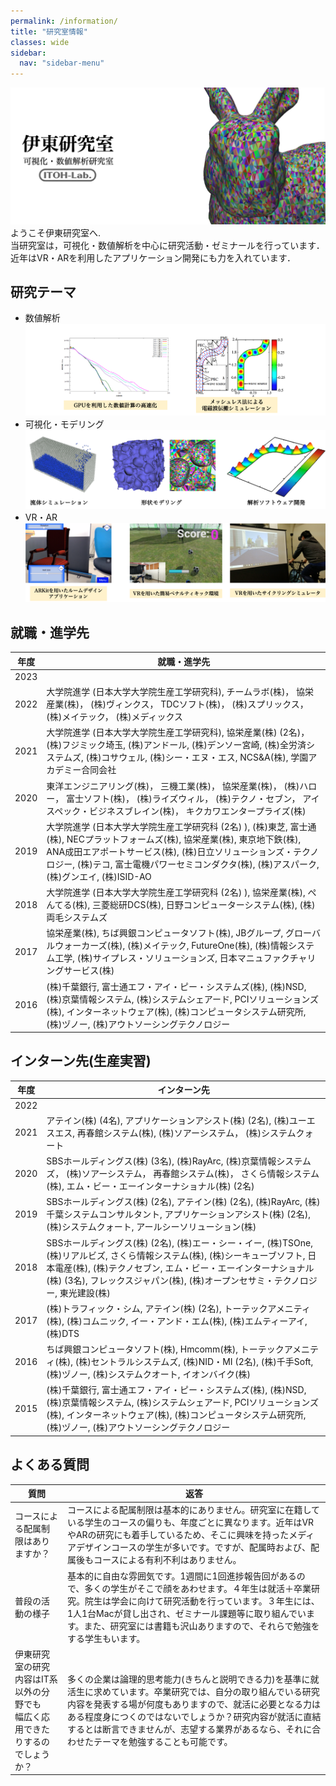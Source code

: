 ```yaml
---
permalink: /information/
title: "研究室情報"
classes: wide
sidebar:
  nav: "sidebar-menu"
---
```


![](/assets/front/under/top2.png)
ようこそ伊東研究室へ.  
当研究室は，可視化・数値解析を中心に研究活動・ゼミナールを行っています．  
近年はVR・ARを利用したアプリケーション開発にも力を入れています．  

## 研究テーマ
- 数値解析
  ![](/assets/front/under/topnumerial.png)
- 可視化・モデリング
  ![](/assets/front/under/topcg.png)
- VR・AR
  ![](/assets/front/under/topvrar.png)

## 就職・進学先

| 年度  | 就職・進学先                                                                                                                                                                                                                                                                                  |
| :---: | --------------------------------------------------------------------------------------------------------------------------------------------------------------------------------------------------------------------------------------------------------------------------------------------- |
| 2023  |                                                                                                                                                                                                                                                                                               |
| 2022  | 大学院進学 (日本大学大学院生産工学研究科), チームラボ(株)， 協栄産業(株)， (株)ヴィンクス， TDCソフト(株)， (株)スプリックス， (株)メイテック， (株)メディックス                                                                                                                              |
| 2021  | 大学院進学 (日本大学大学院生産工学研究科), 協栄産業(株) (2名)， (株)フジミック埼玉, (株)アンドール, (株)デンソー宮崎, (株)全労済システムズ, (株)コサウェル, (株)シー・エヌ・エス, NCS&A(株), 学園アカデミー合同会社                                                                           |
| 2020  | 東洋エンジニアリング(株)， 三機工業(株)， 協栄産業(株)， (株)ハロー， 富士ソフト(株)， (株)ライズウィル， (株)テクノ・セブン， アイスペック・ビジネスブレイン(株)， キクカワエンタープライズ(株)                                                                                              |
| 2019  | 大学院進学 (日本大学大学院生産工学研究科 (2名) ), (株)東芝, 富士通(株), NECプラットフォームズ(株), 協栄産業(株), 東京地下鉄(株), ANA成田エアポートサービス(株), (株)日立ソリューションズ・テクノロジー, (株)テコ, 富士電機パワーセミコンダクタ(株), (株)アスパーク, (株)グンエイ, (株)ISID-AO |
| 2018  | 大学院進学 (日本大学大学院生産工学研究科 (2名) ), 協栄産業(株), ぺんてる(株), 三菱総研DCS(株), 日野コンピューターシステム(株), (株)両毛システムズ                                                                                                                                             |
| 2017  | 協栄産業(株), ちば興銀コンピュータソフト(株), JBグループ, グローバルウォーカーズ(株), (株)メイテック, FutureOne(株), (株)情報システム工学, (株)サイプレス・ソリューションズ, 日本マニュファクチャリングサービス(株)                                                                           |
| 2016  | (株)千葉銀行, 富士通エフ・アイ・ピー・システムズ(株), (株)NSD, (株)京葉情報システム, (株)システムシェアード, PCIソリューションズ(株), インターネットウェア(株), (株)コンピュータシステム研究所, (株)ヅノー, (株)アウトソーシングテクノロジー                                                  |

## インターン先(生産実習)

| 年度  | インターン先                                                                                                                                                                                                                                                                         |
| :---: | ------------------------------------------------------------------------------------------------------------------------------------------------------------------------------------------------------------------------------------------------------------------------------------ |
| 2022  |                                                                                                                                                                                                                                                                                      |
| 2021  | アテイン(株) (4名), アプリケーションアシスト(株) (2名), (株)ユーエスエス, 再春館システム(株), (株)ソアーシステム， (株)システムクォート                                                                                                                                              |
| 2020  | SBSホールディングス(株) (3名), (株)RayArc, (株)京葉情報システムズ， (株)ソアーシステム， 再春館システム(株)， さくら情報システム(株), エム・ビー・エーインターナショナル(株) (2名)                                                                                                   |
| 2019  | SBSホールディングス(株) (2名), アテイン(株) (2名), (株)RayArc, (株)千葉システムコンサルタント, アプリケーションアシスト(株) (2名), (株)システムクォート, アールシーソリューション(株)                                                                                                |
| 2018  | SBSホールディングス(株) (2名), (株)エー・シー・イー, (株)TSOne, (株)リアルビズ, さくら情報システム(株), (株)シーキューブソフト, 日本電産(株), (株)テクノセブン, エム・ビー・エーインターナショナル(株) (3名), フレックスジャパン(株), (株)オープンセサミ・テクノロジー, 東光建設(株) |
| 2017  | (株)トラフィック・シム, アテイン(株) (2名), トーテックアメニティ(株), (株)コムニック, イー・アンド・エム(株), (株)エムティーアイ, (株)DTS                                                                                                                                            |
| 2016  | ちば興銀コンピュータソフト(株), Hmcomm(株), トーテックアメニティ(株), (株)セントラルシステムズ, (株)NID・MI (2名), (株)千手Soft, (株)ヅノー, (株)システムクオート, イオンバイク(株)                                                                                                  |
| 2015  | (株)千葉銀行, 富士通エフ・アイ・ピー・システムズ(株), (株)NSD, (株)京葉情報システム, (株)システムシェアード, PCIソリューションズ(株), インターネットウェア(株), (株)コンピュータシステム研究所, (株)ヅノー, (株)アウトソーシングテクノロジー                                         |

## よくある質問

| 質問                                                                             | 返答                                                                                                                                                                                                                                                                                                                                     |
| -------------------------------------------------------------------------------- | ---------------------------------------------------------------------------------------------------------------------------------------------------------------------------------------------------------------------------------------------------------------------------------------------------------------------------------------- |
| コースによる配属制限はありますか？                                               | コースによる配属制限は基本的にありません。研究室に在籍している学生のコースの偏りも、年度ごとに異なります。近年はVRやARの研究にも着手しているため、そこに興味を持ったメディアデザインコースの学生が多いです。ですが、配属時および、配属後もコースによる有利不利はありません。                                                             |
| 普段の活動の様子                                                                 | 基本的に自由な雰囲気です。1週間に1回進捗報告回があるので、多くの学生がそこで顔をあわせます。４年生は就活＋卒業研究。院生は学会に向けて研究活動を行っています。３年生には、1人1台Macが貸し出され、ゼミナール課題等に取り組んでいます。また、研究室には書籍も沢山ありますので、それらで勉強をする学生もいます。                            |
| 伊東研究室の研究内容はIT系以外の分野でも<br>幅広く応用できたりするのでしょうか？ | 多くの企業は論理的思考能力(きちんと説明できる力)を基準に就活生に求めています。卒業研究では、自分の取り組んでいる研究内容を発表する場が何度もありますので、就活に必要となる力はある程度身につくのではないでしょうか？研究内容が就活に直結するとは断言できませんが、志望する業界があるなら、それに合わせたテーマを勉強することも可能です。 |